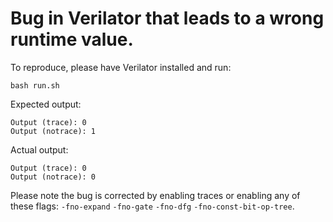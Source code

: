 # Bug in Verilator that leads to a wrong runtime value.

To reproduce, please have Verilator installed and run:
```
bash run.sh
```

Expected output:
```
Output (trace): 0
Output (notrace): 1
```

Actual output:
```
Output (trace): 0
Output (notrace): 0
```

Please note the bug is corrected by enabling traces or enabling any of these flags:
`-fno-expand`
`-fno-gate`
`-fno-dfg`
`-fno-const-bit-op-tree`.
